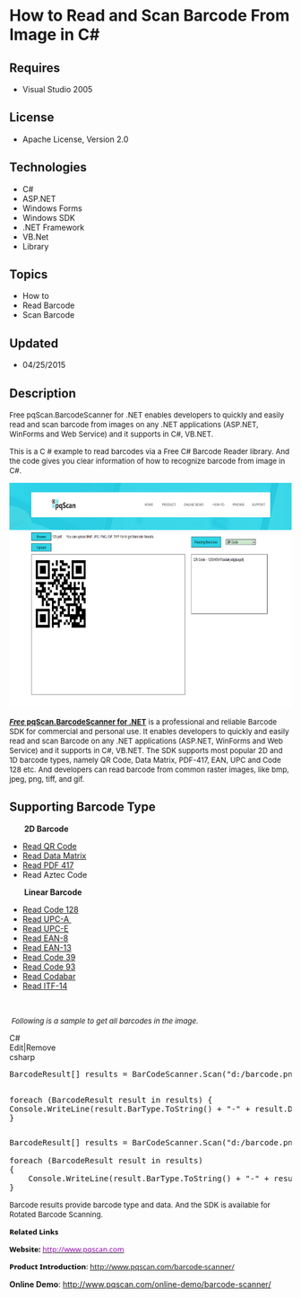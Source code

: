 # How to Read and Scan Barcode From Image in C#
## Requires
- Visual Studio 2005
## License
- Apache License, Version 2.0
## Technologies
- C#
- ASP.NET
- Windows Forms
- Windows SDK
- .NET Framework
- VB.Net
- Library
## Topics
- How to
- Read Barcode
- Scan Barcode
## Updated
- 04/25/2015
## Description

<p class="projectSummary"><span style="font-size:small">Free pqScan.BarcodeScanner for .NET enables developers to quickly and easily read and scan barcode from images on any .NET applications (ASP.NET, WinForms and Web Service) and it supports in C#, VB.NET.</span></p>
<p class="projectSummary"><span style="font-size:small">This is a C # example to read barcodes via a Free C# Barcode Reader library. And the code gives you clear information of how to recognize barcode from image in C#.</span></p>
<p class="projectSummary"><span style="font-size:small"><img id="125991" src="125991-barcode%20reader.png" alt="" width="600" height="400"><br>
</span></p>
<p><span style="font-size:small"><a title="read and decode barcode in .net" href="http://www.pqscan.com/barcode-scanner/"><strong><em>Free</em></strong><strong> pqScan.<span style="font-size:small">BarcodeScanner
</span>for .NET</strong></a> is a professional and reliable Barcode SDK for commercial and personal use. It enables developers to quickly and easily read and scan Barcode on any .NET applications (ASP.NET, WinForms and Web Service) and it supports in C#, VB.NET.
 The SDK supports most popular 2D and 1D barcode types, namely QR Code, Data Matrix, PDF-417, EAN, UPC
<span style="font-size:small">and</span> Code 128 <span style="font-size:small">etc. And
<span style="font-size:small">developers can read barcode from common raster images, like bmp, jpeg, png, tiff, and gif.</span></span></span></p>
<h2><strong>Supporting Barcode Type</strong></h2>
<p><strong>&nbsp;&nbsp;&nbsp;&nbsp;&nbsp;&nbsp;&nbsp; 2D Barcode<br>
</strong></p>
<ul>
<li><a title="read qrcode in .net" href="http://www.pqscan.com/read-barcode/qrcode.html">Read QR Code
</a></li><li><a title="read data matrix in .net" href="http://www.pqscan.com/read-barcode/datamatrix.html">Read Data Matrix</a>
</li><li><a title="read pdf417 barcode in .net" href="http://www.pqscan.com/read-barcode/pdf417.html">Read PDF 417
</a></li><li>Read Aztec Code </li></ul>
<p><strong>&nbsp;&nbsp;&nbsp;&nbsp;&nbsp;&nbsp;&nbsp; Linear Barcode</strong></p>
<ul>
<li><a title="read code 128 in .net" href="http://www.pqscan.com/read-barcode/code128.html">Read Code 128</a>
</li><li><a title="read upca in .net" href="http://www.pqscan.com/read-barcode/upca.html">Read UPC-A&nbsp;</a>
</li><li><a title="read upc-e in .net" href="http://www.pqscan.com/read-barcode/upce.html">Read UPC-E<br>
</a></li><li><a title="read ean8 in .net" href="http://www.pqscan.com/read-barcode/ean8.html">Read EAN-8
</a></li><li><a title="read ean13 in .net" href="http://www.pqscan.com/read-barcode/ean13.html">Read EAN-13</a>
</li><li><a title="read code39 in .net" href="http://www.pqscan.com/read-barcode/code39.html">Read Code 39</a>
</li><li><a title="read code93 in .net" href="http://www.pqscan.com/read-barcode/code93.html">Read Code 93<br>
</a></li><li><a title="read codabar in .net" href="http://www.pqscan.com/read-barcode/codabar.html">Read Codabar</a>
</li><li><a title="read itf14 in .net" href="http://www.pqscan.com/read-barcode/itf14.html">Read ITF-14</a>
</li></ul>
<p>&nbsp;</p>
<p><span style="font-size:small"><em>&nbsp;Following is a sample to get all barcodes in the image.</em></span><em>&nbsp;
</em></p>
<div class="scriptcode">
<div class="pluginEditHolder" pluginCommand="mceScriptCode">
<div class="title"><span>C#</span></div>
<div class="pluginLinkHolder"><span class="pluginEditHolderLink">Edit</span>|<span class="pluginRemoveHolderLink">Remove</span></div>
<span class="hidden">csharp</span>
<pre class="hidden">BarcodeResult[] results = BarCodeScanner.Scan(&quot;d:/barcode.png&quot;);

foreach (BarcodeResult result in results)
{
    Console.WriteLine(result.BarType.ToString() &#43; &quot;-&quot; &#43; result.Data);
}</pre>
<div class="preview">
<pre class="csharp">BarcodeResult[]&nbsp;results&nbsp;=&nbsp;BarCodeScanner.Scan(<span class="cs__string">&quot;d:/barcode.png&quot;</span>);&nbsp;
&nbsp;
<span class="cs__keyword">foreach</span>&nbsp;(BarcodeResult&nbsp;result&nbsp;<span class="cs__keyword">in</span>&nbsp;results)&nbsp;
{&nbsp;
&nbsp;&nbsp;&nbsp;&nbsp;Console.WriteLine(result.BarType.ToString()&nbsp;&#43;&nbsp;<span class="cs__string">&quot;-&quot;</span>&nbsp;&#43;&nbsp;result.Data);&nbsp;
}</pre>
</div>
</div>
</div>
<p><span style="font-size:small">Barcode results provide barcode type and data. And the SDK is a</span><span style="font-size:small">vailable for Rotated Barcode Scanning.</span></p>
<p style="color:#000000; font-family:'Segoe UI',Verdana,Arial; font-size:13px; font-style:normal; font-variant:normal; font-weight:normal; letter-spacing:normal; line-height:normal; orphans:auto; text-align:start; text-indent:0px; text-transform:none; white-space:normal; widows:auto; word-spacing:0px">
<strong>Related Links</strong></p>
<p style="color:#000000; font-family:'Segoe UI',Verdana,Arial; font-size:13px; font-style:normal; font-variant:normal; font-weight:normal; letter-spacing:normal; line-height:normal; orphans:auto; text-align:start; text-indent:0px; text-transform:none; white-space:normal; widows:auto; word-spacing:0px">
<strong>Website:</strong><span class="Apple-converted-space">&nbsp;</span><a title="provide .net barcode generate and read SDK, provide .net pdf to image and image to pdf SDK" href="http://www.pqscan.com"><span style="color:#960bb4; text-decoration:none">http://www.pqscan.com</span></a></p>
<p style="color:#000000; font-family:'Segoe UI',Verdana,Arial; font-size:13px; font-style:normal; font-variant:normal; font-weight:normal; letter-spacing:normal; line-height:normal; orphans:auto; text-align:start; text-indent:0px; text-transform:none; white-space:normal; widows:auto; word-spacing:0px">
<strong>Product Introduction</strong>:<span class="Apple-converted-space">&nbsp;</span><a title=".net barcode reader and scanner" href="http://www.pqscan.com/barcode-scanner/">http://www.pqscan.com/barcode-scanner/</a></p>
<p><strong>Online Demo</strong>:<span class="Apple-converted-space"> </span><a title="read barcode in .net online demo" href="http://www.pqscan.com/online-demo/barcode-scanner/">http://www.pqscan.com/online-demo/barcode-scanner/</a></p>
